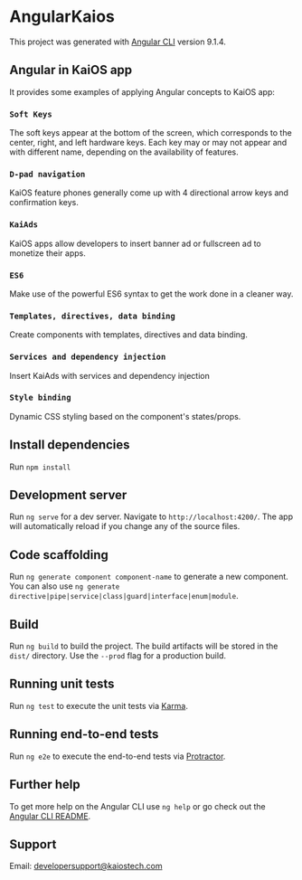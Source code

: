 # AngularKaios

This project was generated with [Angular CLI](https://github.com/angular/angular-cli) version 9.1.4.

## Angular in KaiOS app

It provides some examples of applying Angular concepts to KaiOS app:

### `Soft Keys`
The soft keys appear at the bottom of the screen, which corresponds to the center, right, and left hardware keys. Each key may or may not appear and with different name, depending on the availability of features.

### `D-pad navigation`
KaiOS feature phones generally come up with 4 directional arrow keys and confirmation keys.

### `KaiAds`
KaiOS apps allow developers to insert banner ad or fullscreen ad to monetize their apps.

### `ES6`
Make use of the powerful ES6 syntax to get the work done in a cleaner way.

### `Templates, directives, data binding`

Create components with templates, directives and data binding.

### `Services and dependency injection`

Insert KaiAds with services and dependency injection

### `Style binding`

Dynamic CSS styling based on the component's states/props.

## Install dependencies
Run `npm install`

## Development server

Run `ng serve` for a dev server. Navigate to `http://localhost:4200/`. The app will automatically reload if you change any of the source files.

## Code scaffolding

Run `ng generate component component-name` to generate a new component. You can also use `ng generate directive|pipe|service|class|guard|interface|enum|module`.

## Build

Run `ng build` to build the project. The build artifacts will be stored in the `dist/` directory. Use the `--prod` flag for a production build.

## Running unit tests

Run `ng test` to execute the unit tests via [Karma](https://karma-runner.github.io).

## Running end-to-end tests

Run `ng e2e` to execute the end-to-end tests via [Protractor](http://www.protractortest.org/).

## Further help

To get more help on the Angular CLI use `ng help` or go check out the [Angular CLI README](https://github.com/angular/angular-cli/blob/master/README.md).

## Support

Email: <a href="mailto:developersupport@kaiostech.com">developersupport@kaiostech.com</a>
